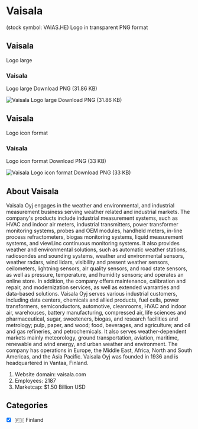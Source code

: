 # Vaisala
 (stock symbol: VAIAS.HE) Logo in transparent PNG format

## Vaisala
 Logo large

### Vaisala
 Logo large Download PNG (31.86 KB)

![Vaisala
 Logo large Download PNG (31.86 KB)](/img/orig/VAIAS.HE_BIG-dac2b96d.png)

## Vaisala
 Logo icon format

### Vaisala
 Logo icon format Download PNG (33 KB)

![Vaisala
 Logo icon format Download PNG (33 KB)](/img/orig/VAIAS.HE-96a498ed.png)

## About Vaisala


Vaisala Oyj engages in the weather and environmental, and industrial measurement business serving weather related and industrial markets. The company's products include industrial measurement systems, such as HVAC and indoor air meters, industrial transmitters, power transformer monitoring systems, probes and OEM modules, handheld meters, in-line process refractometers, biogas monitoring systems, liquid measurement systems, and viewLinc continuous monitoring systems. It also provides weather and environmental solutions, such as automatic weather stations, radiosondes and sounding systems, weather and environmental sensors, weather radars, wind lidars, visibility and present weather sensors, ceilometers, lightning sensors, air quality sensors, and road state sensors, as well as pressure, temperature, and humidity sensors; and operates an online store. In addition, the company offers maintenance, calibration and repair, and modernization services, as well as extended warranties and data-based solutions. Vaisala Oyj serves various industrial customers, including data centers, chemicals and allied products, fuel cells, power transformers, semiconductors, automotive, cleanrooms, HVAC and indoor air, warehouses, battery manufacturing, compressed air, life sciences and pharmaceutical, sugar, sweeteners, biogas, and research facilities and metrology; pulp, paper, and wood; food, beverages, and agriculture; and oil and gas refineries, and petrochemicals. It also serves weather-dependent markets mainly meteorology, ground transportation, aviation, maritime, renewable and wind energy, and urban weather and environment. The company has operations in Europe, the Middle East, Africa, North and South Americas, and the Asia Pacific. Vaisala Oyj was founded in 1936 and is headquartered in Vantaa, Finland.

1. Website domain: vaisala.com
2. Employees: 2187
3. Marketcap: $1.50 Billion USD


## Categories
- [x] 🇫🇮 Finland
